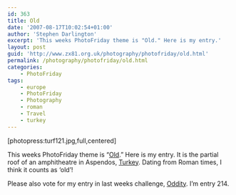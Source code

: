 ```yaml
---
id: 363
title: Old
date: '2007-08-17T10:02:54+01:00'
author: 'Stephen Darlington'
excerpt: 'This weeks PhotoFriday theme is "Old." Here is my entry.'
layout: post
guid: 'http://www.zx81.org.uk/photography/photofriday/old.html'
permalink: /photography/photofriday/old.html
categories:
    - PhotoFriday
tags:
    - europe
    - PhotoFriday
    - Photography
    - roman
    - Travel
    - turkey
---
```


\[photopress:turf121.jpg,full,centered\]

This weeks PhotoFriday theme is “[Old](http://www.photofriday.com/archives/challenge/000694.php "PhotoFriday: Old").” Here is my entry. It is the partial roof of an amphitheatre in Aspendos, [Turkey](/travel/turkey.html "Turkey pictures"). Dating from Roman times, I think it counts as ‘old’!

Please also vote for my entry in last weeks challenge, [Oddity](http://www.photofriday.com/linkviewer.php?id=692 "PhotoFriday: Oddity"). I’m entry 214.